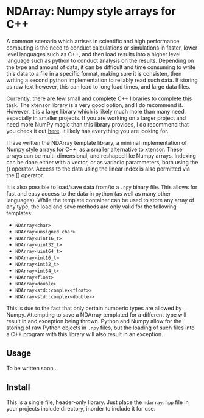 # NDArray: Numpy style arrays for C++
A common scenario which arrises in scientific and high performance computing
is the need to conduct calculations or simulations in faster, lower level
languages such as C++, and then load results into a higher level language such
as python to conduct analysis on the results. Depending on the type and amount
of data, it can be difficult and time consuming to write this data to a file in
a specific format, making sure it is consisten, then writing a second python
implementation to reliably read such data. If storing as raw text however, this
can lead to long load times, and large data files.

Currently, there are few small and complete C++ libraries to complete this task.
The xtensor library is a very good option, and I do recommend it. However, it
is a large library which is likely much more than many need, especially in 
smaller projects. If you are working on a larger project and need more
NumPy magic than this library provides, I do recommend that you check it out
[here](https://github.com/xtensor-stack/xtensor). It likely has everything
you are looking for.

I have written the NDArray template library, a minimal implementation of Numpy
style arrays for C++, as a smaller alternative to xtensor. These arrays can be
multi-dimensional, and reshaped like Numpy arrays. Indexing can be done either
with a vector, or as variadic parammeters, both using the () operator. Access
to the data using the linear index is also permitted via the [] operator.

It is also possible to load/save data from/to a ```.npy``` binary file. This
allows for fast and easy access to the data in python (as well as many other
languages). While the template container can be used to store any array of
any type, the load and save methods are only valid for the following templates:

* ```NDArray<char>```
* ```NDArray<unsigned char>```
* ```NDArray<uint16_t>```
* ```NDArray<uint32_t>```
* ```NDArray<uint64_t>```
* ```NDArray<int16_t>```
* ```NDArray<int32_t>```
* ```NDArray<int64_t>```
* ```NDArray<float>```
* ```NDArray<double>```
* ```NDArray<std::complex<float>>```
* ```NDArray<std::complex<double>>```

This is due to the fact that only certain numberic types are allowed by Numpy.
Attempting to save a NDArray templated for a different type will result in
and exception being thrown. Python and Numpy allow for the storing of raw
Python objects in ```.npy``` files, but the loading of such files into a C++
program with this library will also result in an exception.

## Usage
To be written soon...

## Install
This is a single file, header-only library. Just place the ```ndarray.hpp```
file in your projects include directory, inorder to include it for use.
